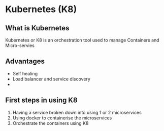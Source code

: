 # Kubernetes (K8)

## What is Kubernetes
Kubernetes or K8 is an orchestration tool used to manage Containers and Micro-servies
## Advantages
- Self healing
- Load balancer and service discovery
- 
## First steps in using K8
1. Having a service broken down into using 1 or 2 microservices
2. Using docker to containerise the microservices
3. Orchestrate the containers using K8
